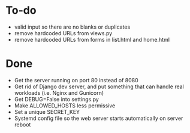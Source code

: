 # To-do
* valid input so there are no blanks or duplicates
* remove hardcoded URLs from views.py
* remove hardcoded URLs from forms in list.html and home.html


# Done
* Get the server running on port 80 instead of 8080
* Get rid of Django dev server, and put something that can handle real workloads (i.e. Nginx and Gunicorn)
* Get DEBUG=False into settings.py
* Make ALLOWED_HOSTS less permissive
* Set a unique SECRET_KEY
* Systemd config file so the web server starts automatically on server reboot